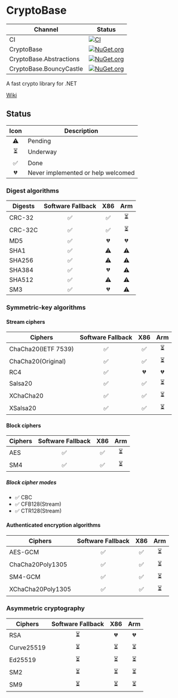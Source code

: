 # CryptoBase
Channel | Status
-|-
CI | [![CI](https://github.com/HMBSbige/CryptoBase/workflows/CI/badge.svg)](https://github.com/HMBSbige/CryptoBase/actions)
CryptoBase | [![NuGet.org](https://img.shields.io/nuget/v/CryptoBase.svg?logo=nuget)](https://www.nuget.org/packages/CryptoBase/)
CryptoBase.Abstractions | [![NuGet.org](https://img.shields.io/nuget/v/CryptoBase.Abstractions.svg?logo=nuget)](https://www.nuget.org/packages/CryptoBase.Abstractions/)
CryptoBase.BouncyCastle | [![NuGet.org](https://img.shields.io/nuget/v/CryptoBase.BouncyCastle.svg?logo=nuget)](https://www.nuget.org/packages/CryptoBase.BouncyCastle/)

A fast crypto library for .NET

[Wiki](https://github.com/HMBSbige/CryptoBase/wiki)

## Status

| Icon | Description |
|:----:|-----------|
⚠️ | Pending
⏳ | Underway
✅ | Done
💔 | Never implemented or help welcomed

### Digest algorithms

| Digests | Software Fallback | X86 | Arm |
| ------- |:-----------------:|:---:|:---:|
CRC-32 | ✅ | ✅ | ⏳
CRC-32C | ✅ | ✅ | ⏳
MD5 | ✅ | 💔 | 💔
SHA1 | ✅ | ⚠️ | ⚠️
SHA256 | ✅ | ⚠️ | ⚠️
SHA384 | ✅ | 💔 | ⚠️
SHA512 | ✅ | ⚠️ | ⚠️
SM3 | ✅ | 💔 | ⚠️

### Symmetric-key algorithms
#### Stream ciphers

| Ciphers | Software Fallback | X86 | Arm |
| ------- |:-----------------:|:---:|:---:|
ChaCha20(IETF 7539) | ✅ | ✅ | ⏳
ChaCha20(Original) | ✅ | ✅ | ⏳
RC4 | ✅ | 💔 | 💔
Salsa20 | ✅ | ✅ | ⏳
XChaCha20 | ✅ | ✅ | ⏳
XSalsa20 | ✅ | ✅ | ⏳

#### Block ciphers

| Ciphers | Software Fallback | X86 | Arm |
| ------- |:-----------------:|:---:|:---:|
AES | ✅ | ✅ | ⏳
SM4 | ✅ | ✅ | ⏳

##### Block cipher modes

* ✅ CBC
* ✅ CFB128(Stream)
* ✅ CTR128(Stream)

#### Authenticated encryption algorithms

| Ciphers | Software Fallback | X86 | Arm |
| ------- |:-----------------:|:---:|:---:|
AES-GCM | ✅ | ✅ | ⏳
ChaCha20Poly1305 | ✅ | ✅ | ⏳
SM4-GCM | ✅ | ✅ | ⏳
XChaCha20Poly1305 | ✅ | ✅ | ⏳

### Asymmetric cryptography

| Ciphers | Software Fallback | X86 | Arm |
| ------- |:-----------------:|:---:|:---:|
RSA | ⏳ | 💔 | 💔
Curve25519 | ⏳ | ⏳ | ⏳
Ed25519 | ⏳ | ⏳ | ⏳
SM2 | ⏳ | ⏳ | ⏳
SM9 | ⏳ | ⏳ | ⏳
